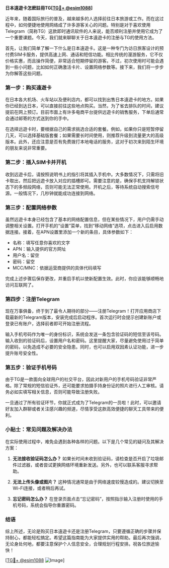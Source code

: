 **日本遠遊卡怎麽註冊TG[[TG💪+ @esim1088](https://t.me/s/esim1088)]**

近年来，随着国际旅行的普及，越来越多的人选择前往日本旅游或工作。而在这过程中，如何便捷地使用网络成了许多游客关心的问题。特别是对于喜欢使用Telegram（简称TG）这款即时通讯软件的人来说，能否顺利注册并使用它成为了一个重要课题。今天，我们就来聊聊关于日本遠遊卡的注册与TG的使用方法。

首先，让我们简单了解一下什么是日本遠遊卡。这是一种专门为访日旅客设计的预付费SIM卡服务，提供高速上网、通话和短信功能。相比传统的漫游服务，它不仅价格实惠，而且操作简便，非常适合短期停留的游客。不过，初次使用时可能会遇到一些小问题，比如如何正确激活卡片、设置网络参数等。接下来，我们将一步步为你解答这些问题。

### **第一步：购买遠遊卡**

在日本各大机场、火车站以及便利店内，都可以找到出售日本遠遊卡的地方。如果你已经到达日本，可以直接前往这些地点购买。当然，为了省去排队的时间，建议提前在网上预订。目前市面上有许多电商平台提供远遊卡的销售服务，下单后通常会通过邮寄的方式送到你的手中。

在选择远遊卡时，要根据自己的需求挑选合适的套餐。例如，如果你只是短暂停留几天，可以选择基础版套餐；如果需要长时间使用，则推荐升级到流量更大的高级版本。此外，还应注意是否有免费拨打本地电话的服务，这对于初次来到陌生环境的朋友来说非常重要。

### **第二步：插入SIM卡并开机**

收到远遊卡后，请按照说明书上的指引将其插入手机中。大多数情况下，只需将旧卡取出，然后把远遊卡放入对应的插槽即可。需要注意的是，确保手机支持解锁状态下的多频段网络，否则可能无法正常使用。开机之后，等待系统自动搜索信号源。一般情况下，几秒钟就能成功连接到网络。

### **第三步：配置网络参数**

虽然远遊卡本身已经包含了基本的网络配置信息，但在某些情况下，用户仍需手动调整相关设置。打开手机的“设置”菜单，找到“移动网络”选项，点击进入后启用数据连接。接着，在APN设置里添加一个新的条目，具体参数如下：

- 名称：填写任意你喜欢的文字
- APN：输入提供的官方网址
- 用户名：留空
- 密码：留空
- MCC/MNC：依据运营商提供的具体代码填写

完成上述步骤后保存更改，并重启手机以使新配置生效。此时，你应该能够顺畅地访问互联网了。

### **第四步：注册Telegram**

现在万事俱备，终于到了最令人期待的部分——注册Telegram！打开应用商店下载最新的Telegram版本，安装完成后启动程序。首次运行时会提示创建新账户或登录已有账户，选择前者即可开始注册流程。

输入手机号码作为唯一的身份标识，系统会发送一条包含验证码的短信至该号码。输入收到的验证码后，设置用户名和密码。这里提醒大家，尽量避免使用过于简单的密码，以免造成不必要的安全隐患。同时，也可以启用双因素认证功能，进一步提升账号安全性。

### **第五步：验证手机号码**

由于TG是一款面向全球用户的社交平台，因此对新用户的手机号码验证非常严格。除了常规的短信验证外，还可能要求拍摄手持身份证的照片进行人工审核。请务必如实填写相关信息，否则可能导致注册失败。

一旦通过了所有验证环节，你就正式成为了Telegram的一员啦！此时，可以邀请好友加入群聊或者关注感兴趣的频道，尽情享受这款高效便捷的聊天工具带来的便利。

### **小贴士：常见问题及解决办法**

在实际使用过程中，难免会遇到各种各样的问题。以下是几个常见的疑问及其解决方案：

1. **无法接收验证码怎么办？**
   如果长时间未收到验证码，请检查是否开启了垃圾邮件过滤器，或者尝试更换网络环境重新发送。另外，也可以联系客服寻求帮助。

2. **无法上传头像或图片？**
   这种情况通常是由于网络速度较慢造成的。建议切换至Wi-Fi连接，或者稍后再试。

3. **忘记密码怎么办？**
   在登录页面点击“忘记密码”，按照指示输入注册时使用的手机号码，系统会指导你重置密码。

### **结语**

综上所述，无论是购买日本遠遊卡还是注册Telegram，只要遵循正确的步骤并保持耐心，都能轻松搞定。希望这篇指南能为大家提供实用的帮助。最后再次强调，无论身处何地，都要注意保护个人信息安全，合理规划行程安排。祝各位旅途愉快！

[[TG💪+ @esim1088](https://t.me/s/esim1088) ![Image](https://i.postimg.cc/4NQfJmqS/Snipaste-2025-05-13-00-14-12.png)]